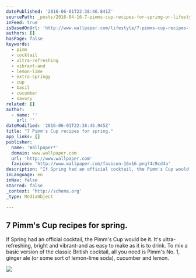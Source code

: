 ```yaml
---
datePublished: '2016-06-01T22:38:46.841Z'
sourcePath: _posts/2016-04-16-7-pimms-cup-recipes-for-spring-or-lifestyle-or-wallpaper-mag.md
inFeed: true
isBasedOnUrl: 'http://www.wallpaper.com/lifestyle/7-pimms-cup-recipes-for-spring'
authors: []
hasPage: false
keywords:
  - pimm
  - cocktail
  - ultra-refreshing
  - vibrant-and
  - lemon-lime
  - extra-springy
  - cup
  - basil
  - cucumber
  - savory
related: []
author:
  - name: ''
    url: ''
dateModified: '2016-06-01T22:38:45.945Z'
title: "7 Pimm's Cup recipes for spring."
app_links: []
publisher:
  name: 'Wallpaper*'
  domain: www.wallpaper.com
  url: 'http://www.wallpaper.com'
  favicon: 'http://www.wallpaper.com/favicon-16x16.png?4c9cd4a'
description: "If Spring had an official cocktail, the Pimm's Cup would be it. It's ultra-refreshing, bright and vibrant-and as easy to make as it is to drink. To mix a basic version of the classic British cocktail, all you need is Pimm's No. 1, ginger ale (or some sort of lemon-lime soda), cucumber and lemon."
inLanguage: en
inNav: false
starred: false
_context: 'http://schema.org'
_type: MediaObject

---
```

<article style=""><h1>7 Pimm's Cup recipes for spring.</h1><p>If Spring had an official cocktail, the Pimm's Cup would be it. It's ultra-refreshing, bright and vibrant-and as easy to make as it is to drink. To mix a basic version of the classic British cocktail, all you need is Pimm's No. 1, ginger ale (or some sort of lemon-lime soda), cucumber and lemon.</p><img src="https://s3-us-west-2.amazonaws.com/the-grid-img/p/81e7943555bcd38f0d3a304708ede962df3f224f.jpg" /></article>